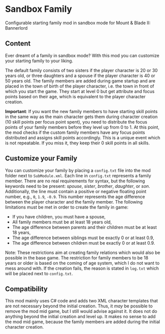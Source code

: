 # Sandbox Family
Configurable starting family mod in sandbox mode for Mount &amp; Blade II: Bannerlord

## Content
Ever dreamt of a family in sandbox mode? With this mod you can customize your starting family to your liking.

The default family consists of two sisters if the player character is 20 or 30 years old, or three daughters and a spouse if the player character is 40 or 50 years old. The family members are added during game startup and are placed in the town of birth of the player character, i.e. the town in front of which you start the game. They start at level 0 but get attribute and focus points based on their age, which is equivalent to the player character creation.

**Important**: If you want the new family members to have starting skill points in the same way as the main character gets them during character creation (10 skill points per focus point spent), you need to distribute the focus points of your family members before they level up from 0 to 1. At this point, the mod checks if the custom family members have any focus points distributed and assigns skill points accordingly. This is a unique event which is not repeatable. If you miss it, they keep their 0 skill points in all skills.

## Customize your Family
You can customize your family by placing a `config.txt` file into the mod folder next to `SubModule.xml`. Each line in `config.txt` represents a family member. There are no real requirements for syntax, but the following keywords need to be present: *spouse*, *sister*, *brother*, *daughter*, or *son*. Additionally, the line must contain a positive or negative floating point number, e.g., `0`, `1.9`, `-0.9`. This number represents the age difference between the player character and the family member. The following limitations must be met in order to create the family in game:
* If you have children, you must have a spouse,
* All family members must be at least 18 years old,
* The age difference between parents and their children must be at least 18 years,
* The age difference between siblings must be exactly 0 or at least 0.9,
* The age difference between children must be exactly 0 or at least 0.9.

Note: These restrictions aim at creating family relations which would also be possible in the base game. The restriction for family members to be 18 years or older is based on the coming of age system, which I do not want to mess around with. If the creation fails, the reason is stated in `log.txt` which will be placed next to `config.txt`.

## Compatibility
This mod mainly uses C# code and adds two XML character templates that are not necessary beyond the initial creation. Thus, it *may* be possible to remove the mod mid game, but I still would advise against it. It does not do anything beyond the initial creation and level up. It makes no sense to add the mod mid game, because the family members are added during the initial character creation.
